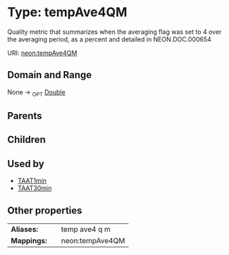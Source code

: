 
# Type: tempAve4QM


Quality metric that summarizes when the averaging flag was set to 4 over the averaging period, as a percent and detailed in NEON.DOC.000654

URI: [neon:tempAve4QM](https://data.neonscience.org/tempAve4QM)


## Domain and Range

None ->  <sub>OPT</sub> [Double](types/Double.md)

## Parents


## Children


## Used by

 * [TAAT1min](TAAT1min.md)
 * [TAAT30min](TAAT30min.md)

## Other properties

|  |  |  |
| --- | --- | --- |
| **Aliases:** | | temp ave4 q m |
| **Mappings:** | | neon:tempAve4QM |

